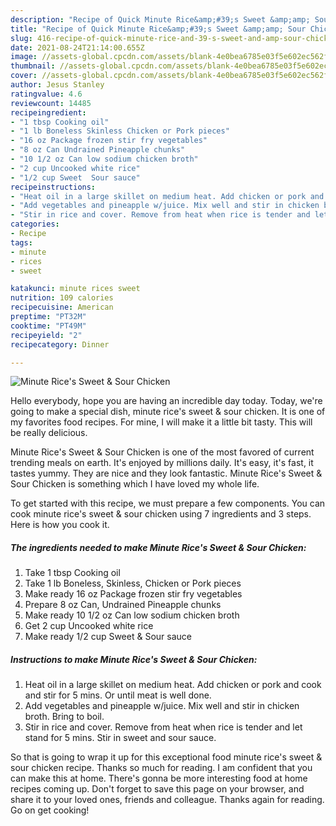 ```yaml
---
description: "Recipe of Quick Minute Rice&amp;#39;s Sweet &amp;amp; Sour Chicken"
title: "Recipe of Quick Minute Rice&amp;#39;s Sweet &amp;amp; Sour Chicken"
slug: 416-recipe-of-quick-minute-rice-and-39-s-sweet-and-amp-sour-chicken
date: 2021-08-24T21:14:00.655Z
image: //assets-global.cpcdn.com/assets/blank-4e0bea6785e03f5e602ec562f230caae08da540cada707380b4fe1bbebba43da.png
thumbnail: //assets-global.cpcdn.com/assets/blank-4e0bea6785e03f5e602ec562f230caae08da540cada707380b4fe1bbebba43da.png
cover: //assets-global.cpcdn.com/assets/blank-4e0bea6785e03f5e602ec562f230caae08da540cada707380b4fe1bbebba43da.png
author: Jesus Stanley
ratingvalue: 4.6
reviewcount: 14485
recipeingredient:
- "1 tbsp Cooking oil"
- "1 lb Boneless Skinless Chicken or Pork pieces"
- "16 oz Package frozen stir fry vegetables"
- "8 oz Can Undrained Pineapple chunks"
- "10 1/2 oz Can low sodium chicken broth"
- "2 cup Uncooked white rice"
- "1/2 cup Sweet  Sour sauce"
recipeinstructions:
- "Heat oil in a large skillet on medium heat. Add chicken or pork and cook and stir for 5 mins. Or until meat is well done."
- "Add vegetables and pineapple w/juice. Mix well and stir in chicken broth. Bring to boil."
- "Stir in rice and cover. Remove from heat when rice is tender and let stand for 5 mins. Stir in sweet and sour sauce."
categories:
- Recipe
tags:
- minute
- rices
- sweet

katakunci: minute rices sweet 
nutrition: 109 calories
recipecuisine: American
preptime: "PT32M"
cooktime: "PT49M"
recipeyield: "2"
recipecategory: Dinner

---
```



![Minute Rice&#39;s Sweet &amp; Sour Chicken](//assets-global.cpcdn.com/assets/blank-4e0bea6785e03f5e602ec562f230caae08da540cada707380b4fe1bbebba43da.png)

Hello everybody, hope you are having an incredible day today. Today, we're going to make a special dish, minute rice&#39;s sweet &amp; sour chicken. It is one of my favorites food recipes. For mine, I will make it a little bit tasty. This will be really delicious.

Minute Rice&#39;s Sweet &amp; Sour Chicken is one of the most favored of current trending meals on earth. It's enjoyed by millions daily. It's easy, it's fast, it tastes yummy. They are nice and they look fantastic. Minute Rice&#39;s Sweet &amp; Sour Chicken is something which I have loved my whole life.




To get started with this recipe, we must prepare a few components. You can cook minute rice&#39;s sweet &amp; sour chicken using 7 ingredients and 3 steps. Here is how you cook it.

<!--inarticleads1-->

##### The ingredients needed to make Minute Rice&#39;s Sweet &amp; Sour Chicken:

1. Take 1 tbsp Cooking oil
1. Take 1 lb Boneless, Skinless, Chicken or Pork pieces
1. Make ready 16 oz Package frozen stir fry vegetables
1. Prepare 8 oz Can, Undrained Pineapple chunks
1. Make ready 10 1/2 oz Can low sodium chicken broth
1. Get 2 cup Uncooked white rice
1. Make ready 1/2 cup Sweet &amp; Sour sauce




<!--inarticleads2-->

##### Instructions to make Minute Rice&#39;s Sweet &amp; Sour Chicken:

1. Heat oil in a large skillet on medium heat. Add chicken or pork and cook and stir for 5 mins. Or until meat is well done.
1. Add vegetables and pineapple w/juice. Mix well and stir in chicken broth. Bring to boil.
1. Stir in rice and cover. Remove from heat when rice is tender and let stand for 5 mins. Stir in sweet and sour sauce.




So that is going to wrap it up for this exceptional food minute rice&#39;s sweet &amp; sour chicken recipe. Thanks so much for reading. I am confident that you can make this at home. There's gonna be more interesting food at home recipes coming up. Don't forget to save this page on your browser, and share it to your loved ones, friends and colleague. Thanks again for reading. Go on get cooking!
